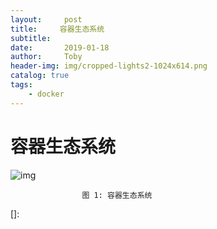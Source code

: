 ```yaml
---
layout:     post
title:     容器生态系统
subtitle:   
date:       2019-01-18
author:     Toby
header-img: img/cropped-lights2-1024x614.png
catalog: true
tags:
    - docker 
---
```

# 容器生态系统





![img](https://fqhuang.github.io/img/容器生态系统.png)

					图 1: 容器生态系统

[]: 

